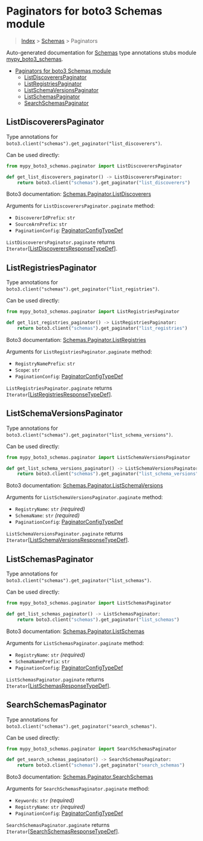 # Paginators for boto3 Schemas module

> [Index](..) > [Schemas](.) > Paginators

Auto-generated documentation for
[Schemas](https://boto3.amazonaws.com/v1/documentation/api/1.17.75/reference/services/schemas.html#Schemas)
type annotations stubs module
[mypy_boto3_schemas](https://pypi.org/project/mypy-boto3-schemas/).

- [Paginators for boto3 Schemas module](#paginators-for-boto3-schemas-module)
  - [ListDiscoverersPaginator](#listdiscovererspaginator)
  - [ListRegistriesPaginator](#listregistriespaginator)
  - [ListSchemaVersionsPaginator](#listschemaversionspaginator)
  - [ListSchemasPaginator](#listschemaspaginator)
  - [SearchSchemasPaginator](#searchschemaspaginator)

## ListDiscoverersPaginator

Type annotations for
`boto3.client("schemas").get_paginator("list_discoverers")`.

Can be used directly:

```python
from mypy_boto3_schemas.paginator import ListDiscoverersPaginator

def get_list_discoverers_paginator() -> ListDiscoverersPaginator:
    return boto3.client("schemas").get_paginator("list_discoverers")
```

Boto3 documentation:
[Schemas.Paginator.ListDiscoverers](https://boto3.amazonaws.com/v1/documentation/api/1.17.75/reference/services/schemas.html#Schemas.Paginator.ListDiscoverers)

Arguments for `ListDiscoverersPaginator.paginate` method:

- `DiscovererIdPrefix`: `str`
- `SourceArnPrefix`: `str`
- `PaginationConfig`:
  [PaginatorConfigTypeDef](./type_defs.md#paginatorconfigtypedef)

`ListDiscoverersPaginator.paginate` returns
`Iterator`\[[ListDiscoverersResponseTypeDef](./type_defs.md#listdiscoverersresponsetypedef)\].

## ListRegistriesPaginator

Type annotations for
`boto3.client("schemas").get_paginator("list_registries")`.

Can be used directly:

```python
from mypy_boto3_schemas.paginator import ListRegistriesPaginator

def get_list_registries_paginator() -> ListRegistriesPaginator:
    return boto3.client("schemas").get_paginator("list_registries")
```

Boto3 documentation:
[Schemas.Paginator.ListRegistries](https://boto3.amazonaws.com/v1/documentation/api/1.17.75/reference/services/schemas.html#Schemas.Paginator.ListRegistries)

Arguments for `ListRegistriesPaginator.paginate` method:

- `RegistryNamePrefix`: `str`
- `Scope`: `str`
- `PaginationConfig`:
  [PaginatorConfigTypeDef](./type_defs.md#paginatorconfigtypedef)

`ListRegistriesPaginator.paginate` returns
`Iterator`\[[ListRegistriesResponseTypeDef](./type_defs.md#listregistriesresponsetypedef)\].

## ListSchemaVersionsPaginator

Type annotations for
`boto3.client("schemas").get_paginator("list_schema_versions")`.

Can be used directly:

```python
from mypy_boto3_schemas.paginator import ListSchemaVersionsPaginator

def get_list_schema_versions_paginator() -> ListSchemaVersionsPaginator:
    return boto3.client("schemas").get_paginator("list_schema_versions")
```

Boto3 documentation:
[Schemas.Paginator.ListSchemaVersions](https://boto3.amazonaws.com/v1/documentation/api/1.17.75/reference/services/schemas.html#Schemas.Paginator.ListSchemaVersions)

Arguments for `ListSchemaVersionsPaginator.paginate` method:

- `RegistryName`: `str` *(required)*
- `SchemaName`: `str` *(required)*
- `PaginationConfig`:
  [PaginatorConfigTypeDef](./type_defs.md#paginatorconfigtypedef)

`ListSchemaVersionsPaginator.paginate` returns
`Iterator`\[[ListSchemaVersionsResponseTypeDef](./type_defs.md#listschemaversionsresponsetypedef)\].

## ListSchemasPaginator

Type annotations for `boto3.client("schemas").get_paginator("list_schemas")`.

Can be used directly:

```python
from mypy_boto3_schemas.paginator import ListSchemasPaginator

def get_list_schemas_paginator() -> ListSchemasPaginator:
    return boto3.client("schemas").get_paginator("list_schemas")
```

Boto3 documentation:
[Schemas.Paginator.ListSchemas](https://boto3.amazonaws.com/v1/documentation/api/1.17.75/reference/services/schemas.html#Schemas.Paginator.ListSchemas)

Arguments for `ListSchemasPaginator.paginate` method:

- `RegistryName`: `str` *(required)*
- `SchemaNamePrefix`: `str`
- `PaginationConfig`:
  [PaginatorConfigTypeDef](./type_defs.md#paginatorconfigtypedef)

`ListSchemasPaginator.paginate` returns
`Iterator`\[[ListSchemasResponseTypeDef](./type_defs.md#listschemasresponsetypedef)\].

## SearchSchemasPaginator

Type annotations for `boto3.client("schemas").get_paginator("search_schemas")`.

Can be used directly:

```python
from mypy_boto3_schemas.paginator import SearchSchemasPaginator

def get_search_schemas_paginator() -> SearchSchemasPaginator:
    return boto3.client("schemas").get_paginator("search_schemas")
```

Boto3 documentation:
[Schemas.Paginator.SearchSchemas](https://boto3.amazonaws.com/v1/documentation/api/1.17.75/reference/services/schemas.html#Schemas.Paginator.SearchSchemas)

Arguments for `SearchSchemasPaginator.paginate` method:

- `Keywords`: `str` *(required)*
- `RegistryName`: `str` *(required)*
- `PaginationConfig`:
  [PaginatorConfigTypeDef](./type_defs.md#paginatorconfigtypedef)

`SearchSchemasPaginator.paginate` returns
`Iterator`\[[SearchSchemasResponseTypeDef](./type_defs.md#searchschemasresponsetypedef)\].

